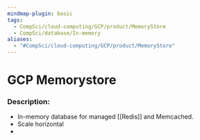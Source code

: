 ```yaml
---
mindmap-plugin: basic
tags:
  - CompSci/cloud-computing/GCP/product/MemoryStore
  - CompSci/database/In-memory
aliases:
  - "#CompSci/cloud-computing/GCP/product/MemoryStore"
---
```

# GCP Memorystore
### Description:
- In-memory database for managed [[Redis]] and Memcached.
- Scale horizontal
- 